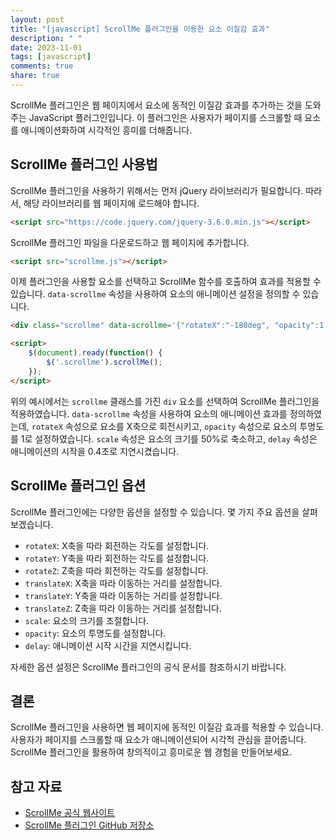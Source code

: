 ```yaml
---
layout: post
title: "[javascript] ScrollMe 플러그인을 이용한 요소 이질감 효과"
description: " "
date: 2023-11-01
tags: [javascript]
comments: true
share: true
---
```


ScrollMe 플러그인은 웹 페이지에서 요소에 동적인 이질감 효과를 추가하는 것을 도와주는 JavaScript 플러그인입니다. 이 플러그인은 사용자가 페이지를 스크롤할 때 요소를 애니메이션화하여 시각적인 흥미를 더해줍니다.

## ScrollMe 플러그인 사용법

ScrollMe 플러그인을 사용하기 위해서는 먼저 jQuery 라이브러리가 필요합니다. 따라서, 해당 라이브러리를 웹 페이지에 로드해야 합니다.

```html
<script src="https://code.jquery.com/jquery-3.6.0.min.js"></script>
```

ScrollMe 플러그인 파일을 다운로드하고 웹 페이지에 추가합니다.

```html
<script src="scrollme.js"></script>
```

이제 플러그인을 사용할 요소를 선택하고 ScrollMe 함수를 호출하여 효과를 적용할 수 있습니다. `data-scrollme` 속성을 사용하여 요소의 애니메이션 설정을 정의할 수 있습니다.

```html
<div class="scrollme" data-scrollme='{"rotateX":"-180deg", "opacity":1, "scale":0.5, "delay":0.4}'></div>

<script>
    $(document).ready(function() {
        $('.scrollme').scrollMe();
    });
</script>
```

위의 예시에서는 `scrollme` 클래스를 가진 `div` 요소를 선택하여 ScrollMe 플러그인을 적용하였습니다. `data-scrollme` 속성을 사용하여 요소의 애니메이션 효과를 정의하였는데, `rotateX` 속성으로 요소를 X축으로 회전시키고, `opacity` 속성으로 요소의 투명도를 1로 설정하였습니다. `scale` 속성은 요소의 크기를 50%로 축소하고, `delay` 속성은 애니메이션의 시작을 0.4초로 지연시켰습니다.

## ScrollMe 플러그인 옵션

ScrollMe 플러그인에는 다양한 옵션을 설정할 수 있습니다. 몇 가지 주요 옵션을 살펴보겠습니다.

- `rotateX`: X축을 따라 회전하는 각도를 설정합니다.
- `rotateY`: Y축을 따라 회전하는 각도를 설정합니다.
- `rotateZ`: Z축을 따라 회전하는 각도를 설정합니다.
- `translateX`: X축을 따라 이동하는 거리를 설정합니다.
- `translateY`: Y축을 따라 이동하는 거리를 설정합니다.
- `translateZ`: Z축을 따라 이동하는 거리를 설정합니다.
- `scale`: 요소의 크기를 조절합니다.
- `opacity`: 요소의 투명도를 설정합니다.
- `delay`: 애니메이션 시작 시간을 지연시킵니다.

자세한 옵션 설정은 ScrollMe 플러그인의 공식 문서를 참조하시기 바랍니다.

## 결론

ScrollMe 플러그인을 사용하면 웹 페이지에 동적인 이질감 효과를 적용할 수 있습니다. 사용자가 페이지를 스크롤할 때 요소가 애니메이션되어 시각적 관심을 끌어줍니다. ScrollMe 플러그인을 활용하여 창의적이고 흥미로운 웹 경험을 만들어보세요.

## 참고 자료

- [ScrollMe 공식 웹사이트](https://scrollme.nckprsn.com/)
- [ScrollMe 플러그인 GitHub 저장소](https://github.com/nckprsn/scrollme)